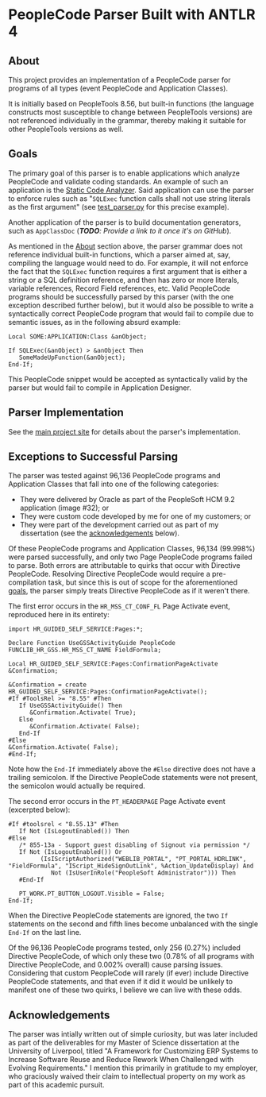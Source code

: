 # PeopleCode Parser Built with ANTLR 4

## About

This project provides an implementation of a PeopleCode parser for programs of all types (event PeopleCode and Application Classes).

It is initially based on PeopleTools 8.56, but built-in functions (the language constructs most susceptible to change between PeopleTools versions) are not referenced individually in the grammar, thereby making it suitable for other PeopleTools versions as well.

## Goals

The primary goal of this parser is to enable applications which analyze PeopleCode and validate coding standards. An example of such an application is the [Static Code Analyzer](https://github.com/lbaca/PSCodeAnalyzer). Said application can use the parser to enforce rules such as "`SQLExec` function calls shall not use string literals as the first argument" (see [test_parser.py](https://github.com/lbaca/PeopleCodeParser/blob/main/tests/test_parser.py#L22-L44) for this precise example).

Another application of the parser is to build documentation generators, such as `AppClassDoc` (_**TODO**: Provide a link to it once it's on GitHub_).

As mentioned in the [About](#About) section above, the parser grammar does not reference individual built-in functions, which a parser aimed at, say, compiling the language would need to do. For example, it will not enforce the fact that the `SQLExec` function requires a first argument that is either a string or a SQL definition reference, and then has zero or more literals, variable references, Record Field references, etc. Valid PeopleCode programs should be successfully parsed by this parser (with the one exception described further below), but it would also be possible to write a syntactically correct PeopleCode program that would fail to compile due to semantic issues, as in the following absurd example:

```
Local SOME:APPLICATION:Class &anObject;

If SQLExec(&anObject) > &anObject Then
   SomeMadeUpFunction(&anObject);
End-If;
```

This PeopleCode snippet would be accepted as syntactically valid by the parser but would fail to compile in Application Designer.

## Parser Implementation

See the [main project site](https://github.com/lbaca/PeopleCodeParser) for details about the parser's implementation.

## Exceptions to Successful Parsing

The parser was tested against 96,136 PeopleCode programs and Application Classes that fall into one of the following categories:

* They were delivered by Oracle as part of the PeopleSoft HCM 9.2 application (image \#32); or
* They were custom code developed by me for one of my customers; or
* They were part of the development carried out as part of my dissertation (see the [acknowledgements](#Acknowledgements) below).

Of these PeopleCode programs and Application Classes, 96,134 (99.998%) were parsed successfully, and only two Page PeopleCode programs failed to parse. Both errors are attributable to quirks that occur with Directive PeopleCode. Resolving Directive PeopleCode would require a pre-compilation task, but since this is out of scope for the aforementioned [goals](#Goals), the parser simply treats Directive PeopleCode as if it weren't there.

The first error occurs in the `HR_MSS_CT_CONF_FL` Page Activate event, reproduced here in its entirety:

```
import HR_GUIDED_SELF_SERVICE:Pages:*;

Declare Function UseGSSActivityGuide PeopleCode FUNCLIB_HR_GSS.HR_MSS_CT_NAME FieldFormula;

Local HR_GUIDED_SELF_SERVICE:Pages:ConfirmationPageActivate &Confirmation;

&Confirmation = create HR_GUIDED_SELF_SERVICE:Pages:ConfirmationPageActivate();
#If #ToolsRel >= "8.55" #Then
   If UseGSSActivityGuide() Then
      &Confirmation.Activate( True);
   Else
      &Confirmation.Activate( False);
   End-If
#Else
&Confirmation.Activate( False);
#End-If;
```

Note how the `End-If` immediately above the `#Else` directive does not have a trailing semicolon. If the Directive PeopleCode statements were not present, the semicolon would actually be required.

The second error occurs in the `PT_HEADERPAGE` Page Activate event (excerpted below):

```
#If #toolsrel < "8.55.13" #Then
   If Not (IsLogoutEnabled()) Then
#Else
   /* 855-13a - Support guest disabling of Signout via permission */
   If Not (IsLogoutEnabled()) Or
         (IsIScriptAuthorized("WEBLIB_PORTAL", "PT_PORTAL_HDRLINK", "FieldFormula", "IScript_HideSignOutLink", %Action_UpdateDisplay) And
            Not (IsUserInRole("PeopleSoft Administrator"))) Then
   #End-If
   
   PT_WORK.PT_BUTTON_LOGOUT.Visible = False;
End-If;
```

When the Directive PeopleCode statements are ignored, the two `If` statements on the second and fifth lines become unbalanced with the single `End-If` on the last line.

Of the 96,136 PeopleCode programs tested, only 256 (0.27%) included Directive PeopleCode, of which only these two (0.78% of all programs with Directive PeopleCode, and 0.002% overall) cause parsing issues. Considering that custom PeopleCode will rarely (if ever) include Directive PeopleCode statements, and that even if it did it would be unlikely to manifest one of these two quirks, I believe we can live with these odds.

## Acknowledgements

The parser was intially written out of simple curiosity, but was later included as part of the deliverables for my Master of Science dissertation at the University of Liverpool, titled "A Framework for Customizing ERP Systems to Increase Software Reuse and Reduce Rework When Challenged with Evolving Requirements." I mention this primarily in gratitude to my employer, who graciously waived their claim to intellectual property on my work as part of this academic pursuit.
